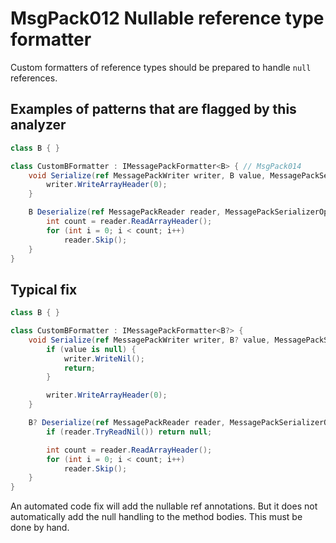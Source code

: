# MsgPack012 Nullable reference type formatter

Custom formatters of reference types should be prepared to handle `null` references.

## Examples of patterns that are flagged by this analyzer

```cs
class B { }

class CustomBFormatter : IMessagePackFormatter<B> { // MsgPack014
    void Serialize(ref MessagePackWriter writer, B value, MessagePackSerializerOptions options) {
        writer.WriteArrayHeader(0);
    }

    B Deserialize(ref MessagePackReader reader, MessagePackSerializerOptions options) {
        int count = reader.ReadArrayHeader();
        for (int i = 0; i < count; i++)
            reader.Skip();
    }
}
```

## Typical fix


```cs
class B { }

class CustomBFormatter : IMessagePackFormatter<B?> {
    void Serialize(ref MessagePackWriter writer, B? value, MessagePackSerializerOptions options) {
        if (value is null) {
            writer.WriteNil();
            return;
        }

        writer.WriteArrayHeader(0);
    }

    B? Deserialize(ref MessagePackReader reader, MessagePackSerializerOptions options) {
        if (reader.TryReadNil()) return null;

        int count = reader.ReadArrayHeader();
        for (int i = 0; i < count; i++)
            reader.Skip();
    }
}
```

An automated code fix will add the nullable ref annotations.
But it does not automatically add the null handling to the method bodies.
This must be done by hand.
